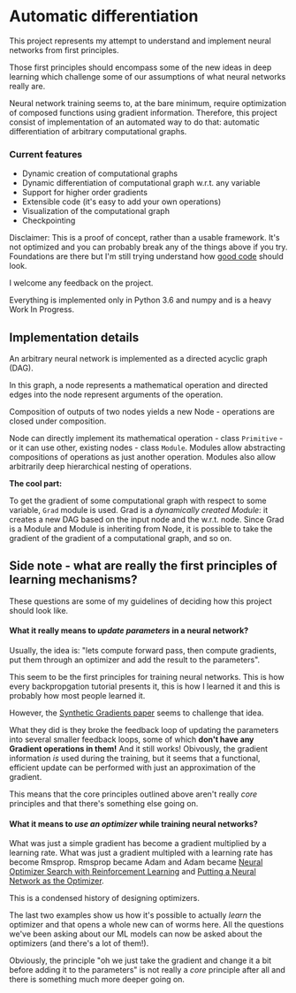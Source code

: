 # Automatic differentiation 

This project represents my attempt to understand and implement neural networks from first principles.

Those first principles should encompass some of the new ideas in deep learning which challenge some of our assumptions of what neural networks really are.

Neural network training seems to, at the bare minimum, require optimization of composed functions using gradient information.
Therefore, this project consist of implementation of an automated way to do that: automatic differentiation of arbitrary computational graphs.

### Current features
* Dynamic creation of computational graphs
* Dynamic differentiation of computational graph w.r.t. any variable
* Support for higher order gradients
* Extensible code (it's easy to add your own operations)
* Visualization of the computational graph
* Checkpointing

Disclaimer: This is a proof of concept, rather than a usable framework. It's not optimized and you can probably break any of the things above if you try. 
Foundations are there but I'm still trying understand how [good code](https://xkcd.com/844/) should look.

I welcome any feedback on the project.

Everything is implemented only in Python 3.6 and numpy and is a heavy Work In Progress.

## Implementation details

An arbitrary neural network is implemented as a directed acyclic graph (DAG).

In this graph, a node represents a mathematical operation and directed edges into the node represent arguments of the operation.


Composition of outputs of two nodes yields a new Node - operations are closed under composition.

Node can directly implement its mathematical operation - class `Primitive` - or it can use other, existing nodes - class `Module`.
Modules allow abstracting compositions of operations as just another operation. Modules also allow arbitrarily deep hierarchical nesting of operations.

__The cool part:__

To get the gradient of some computational graph with respect to some variable, `Grad` module is used. 
Grad is a *dynamically created Module*: it creates a new DAG based on the input node and the w.r.t. node.
Since Grad is a Module and Module is inheriting from Node, it is possible to take the gradient of the gradient of a computational graph, and so on.

## Side note - what are really the first principles of learning mechanisms? 

These questions are some of my guidelines of deciding how this project should look like.

#### What it really means to _update parameters_ in a neural network?

Usually, the idea is: "lets compute forward pass, then compute gradients, put them through an optimizer and add the result to the parameters".

This seem to be the first principles for training neural networks.
This is how every backpropgation tutorial presents it, this is how I learned it and this is probably how most people learned it.

However, the [Synthetic Gradients paper](https://arxiv.org/abs/1608.05343) seems to challenge that idea.

What they did is they broke the feedback loop of updating the parameters into several smaller feedback loops, some of which __don't have any Gradient operations in them!__ And it still works! 
Obivously, the gradient information *is* used during the training, but it seems that a functional, efficient update can be performed with just an approximation of the gradient.

This means that the core principles outlined above aren't really *core* principles and that there's something else going on.

#### What it means to _use an optimizer_ while training neural networks?

What was just a simple gradient has become a gradient multiplied by a learning rate.
What was just a gradient multipled with a learning rate has become Rmsprop.
Rmsprop became Adam and Adam became [Neural Optimizer Search with Reinforcement Learning](http://proceedings.mlr.press/v70/bello17a/bello17a.pdf) and [Putting a Neural Network as the Optimizer](https://arxiv.org/abs/1606.04474).

This is a condensed history of designing optimizers.

The last two examples show us how it's possible to actually _learn_ the optimizer and that opens a whole new can of worms here.
All the questions we've been asking about our ML models can now be asked about the optimizers (and there's a lot of them!).

Obviously, the principle "oh we just take the gradient and change it a bit before adding it to the parameters" is not really a *core* principle after all and there is something much more deeper going on.

